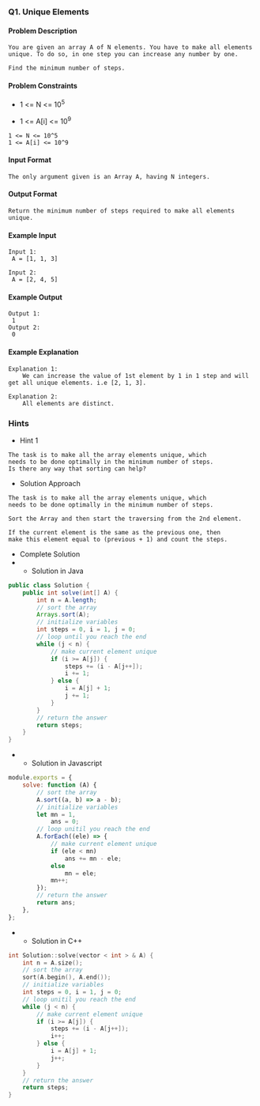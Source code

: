 ### Q1. Unique Elements
#### Problem Description
```text
You are given an array A of N elements. You have to make all elements unique. To do so, in one step you can increase any number by one.

Find the minimum number of steps.
```
#### Problem Constraints
* <p>1 &lt;= N &lt;= 10<sup>5</sup></p>
* <p>1 &lt;= A[i] &lt;= 10<sup>9</sup></p>
```text
1 <= N <= 10^5
1 <= A[i] <= 10^9
```
#### Input Format
```text
The only argument given is an Array A, having N integers.
```
#### Output Format
```text
Return the minimum number of steps required to make all elements unique.
```
#### Example Input
```text
Input 1:
 A = [1, 1, 3]

Input 2:
 A = [2, 4, 5]
```
#### Example Output
```text
Output 1:
 1
Output 2:
 0
```
#### Example Explanation
```text
Explanation 1:
    We can increase the value of 1st element by 1 in 1 step and will get all unique elements. i.e [2, 1, 3].

Explanation 2:
    All elements are distinct.
```
### Hints
* Hint 1
```text
The task is to make all the array elements unique, which 
needs to be done optimally in the minimum number of steps.
Is there any way that sorting can help?
```
* Solution Approach
```text
The task is to make all the array elements unique, which 
needs to be done optimally in the minimum number of steps.

Sort the Array and then start the traversing from the 2nd element.

If the current element is the same as the previous one, then 
make this element equal to (previous + 1) and count the steps.
```
* Complete Solution
* * Solution in Java
```java
public class Solution {
    public int solve(int[] A) {
        int n = A.length;
        // sort the array
        Arrays.sort(A);
        // initialize variables
        int steps = 0, i = 1, j = 0;
        // loop until you reach the end
        while (j < n) {
            // make current element unique
            if (i >= A[j]) {
                steps += (i - A[j++]);
                i += 1;
            } else {
                i = A[j] + 1;
                j += 1;
            }
        }
        // return the answer
        return steps;
    }
}
```
* * Solution in Javascript
```javascript
module.exports = {
    solve: function (A) {
        // sort the array
        A.sort((a, b) => a - b);
        // initialize variables
        let mn = 1,
            ans = 0;
        // loop unitil you reach the end
        A.forEach((ele) => {
            // make current element unique
            if (ele < mn) 
                ans += mn - ele;
            else 
                mn = ele;
            mn++;
        });
        // return the answer
        return ans;
    },
};
```
* * Solution in C++
```cpp
int Solution::solve(vector < int > & A) {
    int n = A.size();
    // sort the array
    sort(A.begin(), A.end());
    // initialize variables
    int steps = 0, i = 1, j = 0;
    // loop unitil you reach the end
    while (j < n) {
        // make current element unique
        if (i >= A[j]) {
            steps += (i - A[j++]);
            i++;
        } else {
            i = A[j] + 1;
            j++;
        }
    }
    // return the answer
    return steps;
}
```

